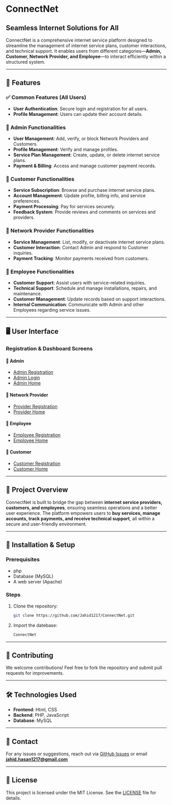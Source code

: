 # ConnectNet

## Seamless Internet Solutions for All

ConnectNet is a comprehensive internet service platform designed to streamline the management of internet service plans, customer interactions, and technical support. It enables users from different categories—**Admin, Customer, Network Provider, and Employee**—to interact efficiently within a structured system.

---

## 🚀 Features

### ✅ Common Features (All Users)
- **User Authentication**: Secure login and registration for all users.
- **Profile Management**: Users can update their account details.

### 🔹 Admin Functionalities
- **User Management**: Add, verify, or block Network Providers and Customers.
- **Profile Management**: Verify and manage profiles.
- **Service Plan Management**: Create, update, or delete internet service plans.
- **Payment & Billing**: Access and manage customer payment records.

### 🔹 Customer Functionalities
- **Service Subscription**: Browse and purchase internet service plans.
- **Account Management**: Update profile, billing info, and service preferences.
- **Payment Processing**: Pay for services securely.
- **Feedback System**: Provide reviews and comments on services and providers.

### 🔹 Network Provider Functionalities
- **Service Management**: List, modify, or deactivate internet service plans.
- **Customer Interaction**: Contact Admin and respond to Customer inquiries.
- **Payment Tracking**: Monitor payments received from customers.

### 🔹 Employee Functionalities
- **Customer Support**: Assist users with service-related inquiries.
- **Technical Support**: Schedule and manage installations, repairs, and maintenance.
- **Customer Management**: Update records based on support interactions.
- **Internal Communication**: Communicate with Admin and other Employees regarding service issues.

---

## 🖥️ User Interface

### Registration & Dashboard Screens

#### 🔹 Admin
- [Admin Registration](https://github.com/Jahid1217/ConnectNet/blob/f16d97c0025e340820bdbe69c7a147231c051790/files/image/AdminReg.png)
- [Admin Login](https://github.com/Jahid1217/ConnectNet/blob/f16d97c0025e340820bdbe69c7a147231c051790/files/image/Login.png)
- [Admin Home](https://github.com/Jahid1217/ConnectNet/blob/f16d97c0025e340820bdbe69c7a147231c051790/files/image/AdminHomePage.png)

#### 🔹 Network Provider
- [Provider Registration](https://github.com/Jahid1217/ConnectNet/blob/f16d97c0025e340820bdbe69c7a147231c051790/files/image/sellerReg.png)
- [Provider Home](https://github.com/Jahid1217/ConnectNet/blob/f16d97c0025e340820bdbe69c7a147231c051790/files/image/sellerHomePage.png)

#### 🔹 Employee
- [Employee Registration](https://github.com/Jahid1217/ConnectNet/blob/f16d97c0025e340820bdbe69c7a147231c051790/files/image/EmployeeReg.png)
- [Employee Home](https://github.com/Jahid1217/ConnectNet/blob/f16d97c0025e340820bdbe69c7a147231c051790/files/image/EmployeeHomepage.png)

#### 🔹 Customer
- [Customer Registration](https://github.com/Jahid1217/ConnectNet/blob/f16d97c0025e340820bdbe69c7a147231c051790/files/image/customerReg.png)
- [Customer Home](https://github.com/Jahid1217/ConnectNet/blob/f16d97c0025e340820bdbe69c7a147231c051790/files/image/customerHomepage.png)

---

## 📌 Project Overview

ConnectNet is built to bridge the gap between **internet service providers, customers, and employees**, ensuring seamless operations and a better user experience. The platform empowers users to **buy services, manage accounts, track payments, and receive technical support**, all within a secure and user-friendly environment.

---

## 📜 Installation & Setup

### Prerequisites
- php
- Database (MySQL)
- A web server (Apache)

### Steps
1. Clone the repository:
   ```bash
   git clone https://github.com/Jahid1217/ConnectNet.git
   ```
2. Import the datebase:
   ```bash
   ConnectNet
   ```

---

## 🤝 Contributing
We welcome contributions! Feel free to fork the repository and submit pull requests for improvements.

---

## 🛠️ Technologies Used
- **Frontend**: Html, CSS
- **Backend**: PHP, JavaScript
- **Database**: MySQL
---

## 📧 Contact
For any issues or suggestions, reach out via [GitHub Issues](https://github.com/Jahid1217/ConnectNet/issues) or email **jahid.hasan1217@gmail.com**

---

## 📜 License
This project is licensed under the MIT License. See the [LICENSE](LICENSE) file for details.
